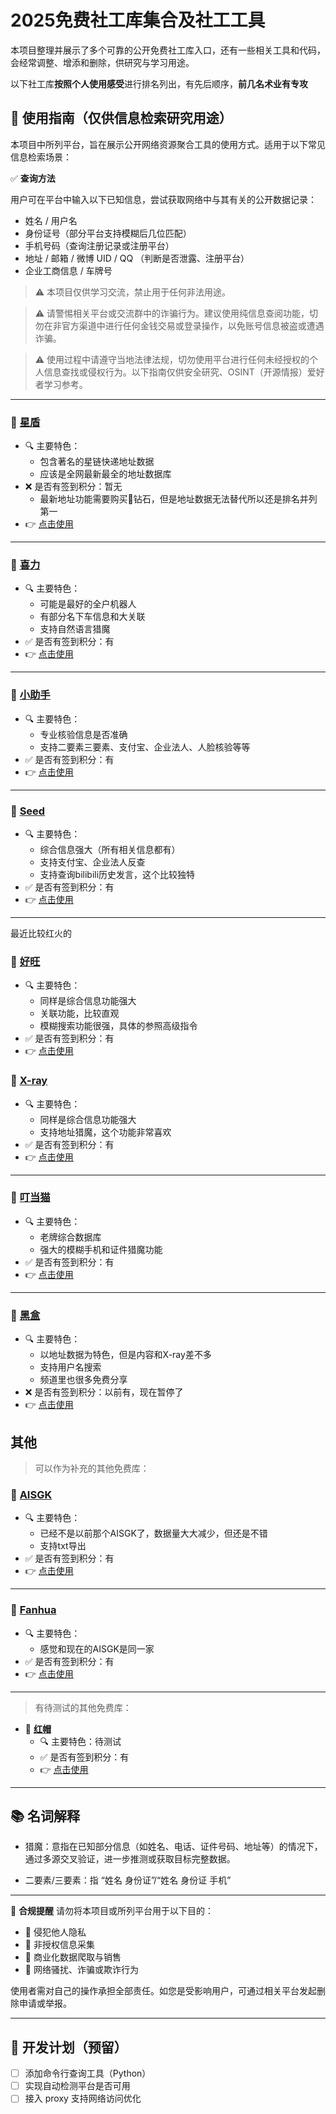 # 2025免费社工库集合及社工工具

本项目整理并展示了多个可靠的公开免费社工库入口，还有一些相关工具和代码，会经常调整、增添和删除，供研究与学习用途。

以下社工库**按照个人使用感受**进行排名列出，有先后顺序，**前几名术业有专攻**

## 🧭 使用指南（仅供信息检索研究用途）
本项目中所列平台，旨在展示公开网络资源聚合工具的使用方式。适用于以下常见信息检索场景：

✅ **查询方法**

用户可在平台中输入以下已知信息，尝试获取网络中与其有关的公开数据记录：
- 姓名 / 用户名
- 身份证号（部分平台支持模糊后几位匹配）
- 手机号码（查询注册记录或注册平台）
- 地址 / 邮箱 / 微博 UID / QQ （判断是否泄露、注册平台）
- 企业工商信息 / 车牌号

> ⚠️ 本项目仅供学习交流，禁止用于任何非法用途。

> ⚠️ 请警惕相关平台或交流群中的诈骗行为。建议使用纯信息查阅功能，切勿在非官方渠道中进行任何金钱交易或登录操作，以免账号信息被盗或遭遇诈骗。

> ⚠️ 使用过程中请遵守当地法律法规，切勿使用平台进行任何未经授权的个人信息查找或侵权行为。以下指南仅供安全研究、OSINT（开源情报）爱好者学习参考。

---

### 🌟 [星盾](https://t.me/XingDun6Bot?start=eAzPiQM)
- 🔍 主要特色：
  - 包含著名的星链快递地址数据
  - 应该是全网最新最全的地址数据库
- ❌ 是否有签到积分：暂无
  - 最新地址功能需要购买💎钻石，但是地址数据无法替代所以还是排名并列第一
- 👉 [点击使用](https://t.me/XingDun6Bot?start=eAzPiQM)

---

### 🌟 [喜力](https://t.me/xilisgk_bot?start=wb5DSPwZK0yQBHi)
- 🔍 主要特色：
  - 可能是最好的全户机器人
  - 有部分名下车信息和大关联
  - 支持自然语言猎魔
- ✅ 是否有签到积分：有
- 👉 [点击使用](https://t.me/xilisgk_bot?start=wb5DSPwZK0yQBHi)

---

### 🌟 [小助手](https://t.me/youxs520_bot?start=2cjkLHF6Duac)
- 🔍 主要特色：
  - 专业核验信息是否准确
  - 支持二要素三要素、支付宝、企业法人、人脸核验等等
- ✅ 是否有签到积分：有
- 👉 [点击使用](https://t.me/youxs520_bot?start=2cjkLHF6Duac)

---

### 🌟 [Seed](https://t.me/SeedSGKBOT?start=u7qbdy6ir)
- 🔍 主要特色：
  - 综合信息强大（所有相关信息都有）
  - 支持支付宝、企业法人反查
  - 支持查询bilibili历史发言，这个比较独特
- ✅ 是否有签到积分：有
- 👉 [点击使用](https://t.me/SeedSGKBOT?start=u7qbdy6ir)

---
最近比较红火的
### 🌟 [好旺](t.me/haowangshegongkubot?start=2GY8TFD874KRD1E56Q5TA)
- 🔍 主要特色：
  - 同样是综合信息功能强大
  - 关联功能，比较直观
  - 模糊搜索功能很强，具体的参照高级指令
- ✅ 是否有签到积分：有
- 👉 [点击使用](t.me/haowangshegongkubot?start=2GY8TFD874KRD1E56Q5TA)

### 🌟 [X-ray](https://t.me/Zonesgk_bot?start=XYUXQYUUAU)
- 🔍 主要特色：
  - 同样是综合信息功能强大
  - 支持地址猎魔，这个功能非常喜欢
- ✅ 是否有签到积分：有
- 👉 [点击使用](https://t.me/Zonesgk_bot?start=XYUXQYUUAU)

---

### 🌟 [叮当猫](https://t.me/DingDangCats_Bot?start=f2d37da17d2eabe2)
- 🔍 主要特色：
  - 老牌综合数据库
  - 强大的模糊手机和证件猎魔功能
- ✅ 是否有签到积分：有
- 👉 [点击使用](https://t.me/DingDangCats_Bot?start=f2d37da17d2eabe2)

---

### 🌟 [黑盒](https://t.me/BOXsgkbot?start=tmme4LO)
- 🔍 主要特色：
  - 以地址数据为特色，但是内容和X-ray差不多
  - 支持用户名搜索
  - 频道里也很多免费分享
- ❌ 是否有签到积分：以前有，现在暂停了
- 👉 [点击使用](https://t.me/BOXsgkbot?start=tmme4LO)

## 其他

> 可以作为补充的其他免费库：

### 🌟 [AISGK](https://t.me/AI_SGKBOT?start=AISGK_ZLNMQBKI)
- 🔍 主要特色：
  - 已经不是以前那个AISGK了，数据量大大减少，但还是不错
  - 支持txt导出
- ✅ 是否有签到积分：有
- 👉 [点击使用](https://t.me/AI_SGKBOT?start=AISGK_ZLNMQBKI)

---

### 🌟 [Fanhua](https://t.me/FanHuaSGK_bot?start=FanHua_UQSIHGMK)
- 🔍 主要特色：
  - 感觉和现在的AISGK是同一家
- ✅ 是否有签到积分：有
- 👉 [点击使用](https://t.me/FanHuaSGK_bot?start=FanHua_UQSIHGMK)

---

> 有待测试的其他免费库：
- 🌟 [**红帽**](https://t.me/Redhatsgk_bot?start=iU5juNDIz)
  - 🔍 主要特色：待测试
  - ✅ 是否有签到积分：有
  - 👉 [点击使用](https://t.me/Redhatsgk_bot?start=iU5juNDIz)


---
## 📚 名词解释

- 猎魔：意指在已知部分信息（如姓名、电话、证件号码、地址等）的情况下，通过多源交叉验证，进一步推测或获取目标完整数据。

- 二要素/三要素：指 “姓名 身份证”/“姓名 身份证 手机”

---

🚧 **合规提醒**
请勿将本项目或所列平台用于以下目的：
- 🚫 侵犯他人隐私
- 🚫 非授权信息采集
- 🚫 商业化数据爬取与销售
- 🚫 网络骚扰、诈骗或欺诈行为

使用者需对自己的操作承担全部责任。如您是受影响用户，可通过相关平台发起删除申请或举报。

---

## 🔧 开发计划（预留）

- [ ] 添加命令行查询工具（Python）
- [ ] 实现自动检测平台是否可用
- [ ] 接入 proxy 支持网络访问优化
